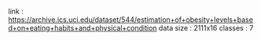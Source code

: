 link : https://archive.ics.uci.edu/dataset/544/estimation+of+obesity+levels+based+on+eating+habits+and+physical+condition
data size : 2111x16
classes : 7
